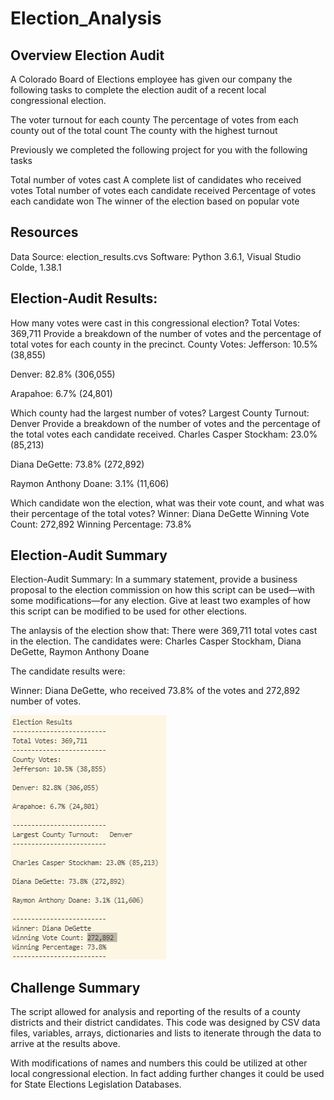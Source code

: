 # Election_Analysis
##  Overview Election Audit
A Colorado Board of Elections employee has given our company the following tasks to complete the election audit of a recent local congressional election.

   The voter turnout for each county
   The percentage of votes from each county out of the total count
   The county with the highest turnout
    
   Previously we completed the following project for you with the following tasks

   Total number of votes cast
   A complete list of candidates who received votes
   Total number of votes each candidate received
   Percentage of votes each candidate won
   The winner of the election based on popular vote

##   Resources
   Data Source:  election_results.cvs
   Software:  Python 3.6.1, Visual Studio Colde, 1.38.1

##   Election-Audit Results: 
   How many votes were cast in this congressional election?
   Total Votes: 369,711
   Provide a breakdown of the number of votes and the percentage of total votes for each county in the precinct.
           County Votes:
           Jefferson: 10.5% (38,855)

  Denver: 82.8% (306,055)

  Arapahoe: 6.7% (24,801)
  
  Which county had the largest number of votes?
                Largest County Turnout:   Denver
        Provide a breakdown of the number of votes and the percentage of the total votes each candidate received.
                Charles Casper Stockham: 23.0% (85,213)

   Diana DeGette: 73.8% (272,892)

   Raymon Anthony Doane: 3.1% (11,606)

   Which candidate won the election, what was their vote count, and what was their percentage of the total votes?
                Winner: Diana DeGette
                Winning Vote Count: 272,892
                Winning Percentage: 73.8%
                
                



##  Election-Audit Summary
Election-Audit Summary: In a summary statement, provide a business proposal to the election commission on how this script can be used—with some modifications—for any election. Give at least two examples of how this script can be modified to be used for other elections.

   The anlaysis of the election show that:
                There were 369,711 total votes cast in the election.
        The candidates were:
                Charles Casper Stockham, Diana DeGette, Raymon Anthony Doane

   The candidate results were:
        
   Winner: Diana DeGette, who received 73.8% of the votes and  272,892 number of votes.
   
![Election_Results](https://github.com/jacquie0583/Election_Analysis/blob/main/Python%20results.png)


##  Challenge Summary
   The script allowed for analysis and reporting of the results of a county districts and their district candidates.  This code was designed by CSV data files, variables, arrays, dictionaries and lists to itenerate through the data to arrive at the results above.

   With modifications of names and numbers this could be utilized at other local congressional election.  In fact adding further changes it could be used for State Elections Legislation Databases. 
